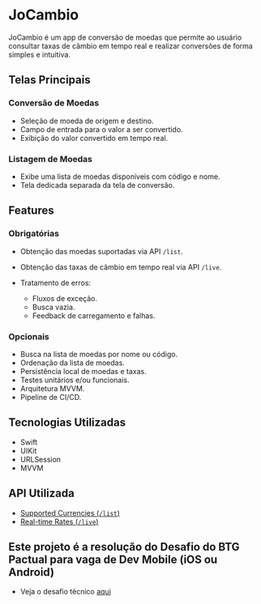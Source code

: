 # JoCambio

JoCambio é um app de conversão de moedas que permite ao usuário consultar taxas de câmbio em tempo real e realizar conversões de forma simples e intuitiva.

## Telas Principais

### Conversão de Moedas

* Seleção de moeda de origem e destino.
* Campo de entrada para o valor a ser convertido.
* Exibição do valor convertido em tempo real.

### Listagem de Moedas

* Exibe uma lista de moedas disponíveis com código e nome.
* Tela dedicada separada da tela de conversão.

## Features

### Obrigatórias

* Obtenção das moedas suportadas via API `/list`.
* Obtenção das taxas de câmbio em tempo real via API `/live`.
* Tratamento de erros:

  * Fluxos de exceção.
  * Busca vazia.
  * Feedback de carregamento e falhas.

### Opcionais

* Busca na lista de moedas por nome ou código.
* Ordenação da lista de moedas.
* Persistência local de moedas e taxas.
* Testes unitários e/ou funcionais.
* Arquitetura MVVM.
* Pipeline de CI/CD.

## Tecnologias Utilizadas

* Swift
* UIKit
* URLSession
* MVVM

## API Utilizada

* [Supported Currencies (`/list`)](https://api.exchangeratesapi.io/v1/list)
* [Real-time Rates (`/live`)](https://api.exchangeratesapi.io/v1/live)

## Este projeto é a resolução do Desafio do BTG Pactual para vaga de Dev Mobile (iOS ou Android)

* Veja o desafio técnico [aqui](https://github.com/btg-mobile/mobile-challenge)

